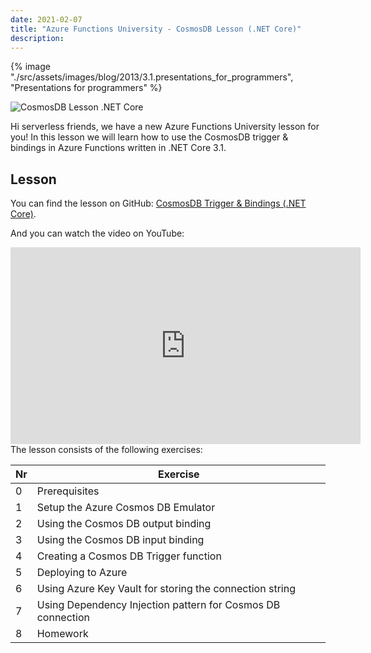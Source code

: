 ```yaml
---
date: 2021-02-07
title: "Azure Functions University - CosmosDB Lesson (.NET Core)"
description:
---
```


{% image "./src/assets/images/blog/2013/3.1.presentations_for_programmers", "Presentations for programmers" %}

![CosmosDB Lesson .NET Core](/articles/2021/49.AzureFunctionsUniversity_CosmosDB_Lesson_dotnetcore.png)

Hi serverless friends, we have a new Azure Functions University lesson for you! In this lesson we will learn how to use the CosmosDB trigger & bindings in Azure Functions written in .NET Core 3.1.

## Lesson

You can find the lesson on GitHub: [CosmosDB Trigger & Bindings (.NET Core)](https://github.com/marcduiker/azure-functions-university/blob/main/lessons/dotnetcore31/cosmosdb/README.md).

And you can watch the video on YouTube:

<iframe width="560" height="315" src="https://www.youtube.com/embed/h_vX3LrQ4l4" title="YouTube video player" frameborder="0" allow="accelerometer; autoplay; clipboard-write; encrypted-media; gyroscope; picture-in-picture" allowfullscreen></iframe>

<br>
The lesson consists of the following exercises:

|Nr|Exercise
|-|-
|0|Prerequisites
|1|Setup the Azure Cosmos DB Emulator
|2|Using the Cosmos DB output binding
|3|Using the Cosmos DB input binding
|4|Creating a Cosmos DB Trigger function
|5|Deploying to Azure
|6|Using Azure Key Vault for storing the connection string
|7|Using Dependency Injection pattern for Cosmos DB connection
|8|Homework